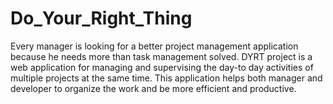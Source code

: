 # Do_Your_Right_Thing
Every manager is looking for a better project management application because he needs more than task management solved. DYRT project is a web application for managing and supervising the day-to day activities of multiple projects at the same time. This application helps both manager and developer to organize the work and be more efficient and productive.
